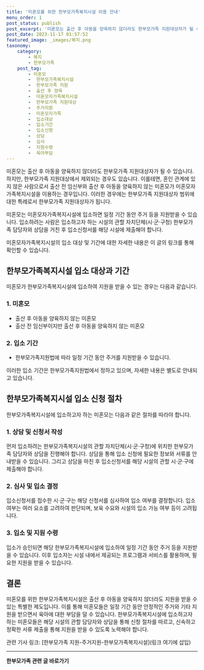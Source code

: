 ```yaml
---
title: '미혼모를 위한 한부모가족복지시설 이용 안내'
menu_order: 1
post_status: publish
post_excerpt: '미혼모는 출산 후 아동을 양육하지 않더라도 한부모가족 지원대상자가 될 수 있습니다. 하지만, 한부모가족 지원대상에서 제외되는 경우도 있습니다. 이를테면, 혼인 관계에 있지 않은 사람으로서 출산 전 임신부와 출산 후 아동을 양육하지 않는 미혼모가 미혼모자가족복지시설을 이용하는 경우입니다. 이러한 경우에는 한부모가족 지원대상자 범위에 대한 특례로서 한부모가족 지원대상자가 됩니다.'
post_date: 2023-11-17 01:57:52
featured_image: _images/복지.png
taxonomy:
    category:
        - 복지
        - 한부모가족
    post_tag:
        - 미혼모
        -  한부모가족복지시설
        -  한부모가족 지원
        -  출산 후 양육
        -  미혼모자가족복지시설
        -  한부모가족 지원대상
        -  주거지원
        -  미혼모자가족
        -  입소대상
        -  입소기간
        -  입소신청
        -  상담
        -  심사
        -  지원수령
        -  육아부담
---
```



미혼모는 출산 후 아동을 양육하지 않더라도 한부모가족 지원대상자가 될 수 있습니다. 하지만, 한부모가족 지원대상에서 제외되는 경우도 있습니다. 이를테면, 혼인 관계에 있지 않은 사람으로서 출산 전 임신부와 출산 후 아동을 양육하지 않는 미혼모가 미혼모자가족복지시설을 이용하는 경우입니다. 이러한 경우에는 한부모가족 지원대상자 범위에 대한 특례로서 한부모가족 지원대상자가 됩니다. 

미혼모는 미혼모자가족복지시설에 입소하면 일정 기간 동안 주거 등을 지원받을 수 있습니다. 입소하려는 사람은 입소하고자 하는 시설의 관할 자치단체(시·군·구청) 한부모가족 담당자와 상담을 거친 후 입소신청서를 해당 시설에 제출해야 합니다.

미혼모자가족복지시설의 입소 대상 및 기간에 대한 자세한 내용은 이 글의 링크를 통해 확인할 수 있습니다.

## 한부모가족복지시설 입소 대상과 기간

미혼모가 한부모가족복지시설에 입소하여 지원을 받을 수 있는 경우는 다음과 같습니다.

### 1. 미혼모

- 출산 후 아동을 양육하지 않는 미혼모
- 출산 전 임신부이지만 출산 후 아동을 양육하지 않는 미혼모

### 2. 입소 기간

- 한부모가족지원법에 따라 일정 기간 동안 주거를 지원받을 수 있습니다.

이러한 입소 기간은 한부모가족지원법에서 정하고 있으며, 자세한 내용은 별도로 안내되고 있습니다.

## 한부모가족복지시설 입소 신청 절차

한부모가족복지시설에 입소하고자 하는 미혼모는 다음과 같은 절차를 따라야 합니다.

### 1. 상담 및 신청서 작성

먼저 입소하려는 한부모가족복지시설의 관할 자치단체(시·군·구청)에 위치한 한부모가족 담당자와 상담을 진행해야 합니다. 상담을 통해 입소 신청에 필요한 정보와 서류를 안내받을 수 있습니다. 그리고 상담을 마친 후 입소신청서를 해당 시설의 관할 시·군·구에 제출해야 합니다.

### 2. 심사 및 입소 결정

입소신청서를 접수한 시·군·구는 해당 신청서를 심사하여 입소 여부를 결정합니다. 입소 여부는 여러 요소를 고려하여 판단되며, 보육 수요와 시설의 입소 가능 여부 등이 고려됩니다.

### 3. 입소 및 지원 수령

입소가 승인되면 해당 한부모가족복지시설에 입소하여 일정 기간 동안 주거 등을 지원받을 수 있습니다. 이후 입소자는 시설 내에서 제공되는 프로그램과 서비스를 활용하며, 필요한 지원을 받을 수 있습니다.

## 결론

미혼모를 위한 한부모가족복지시설은 출산 후 아동을 양육하지 않더라도 지원을 받을 수 있는 특별한 제도입니다. 이를 통해 미혼모들은 일정 기간 동안 안정적인 주거와 기타 지원을 받으면서 육아에 대한 부담을 덜 수 있습니다. 한부모가족복지시설에 입소하고자 하는 미혼모들은 해당 시설의 관할 담당자와 상담을 통해 신청 절차를 따르고, 신속하고 정확한 서류 제출을 통해 지원을 받을 수 있도록 노력해야 합니다.

관련 기사 링크: [한부모가족 지원-주거지원-한부모가족복지시설](링크 여기에 삽입)
<!-- wp:separator -->
<hr class="wp-block-separator has-alpha-channel-opacity"/>
<!-- /wp:separator -->

<!-- wp:group {"backgroundColor":"base","layout":{"type":"constrained"}} -->
<div class="wp-block-group has-base-background-color has-background"><!-- wp:paragraph {"align":"center","fontSize":"medium"} -->
<p class="has-text-align-center has-large-font-size"><strong>한부모가족 관련 글 바로가기</strong></p>
<!-- /wp:paragraph -->


<!-- wp:latest-posts
{"categories":[{"id":23338,"count":19,"description":"","link":"https://uknowlaw.com/category/%ed%95%9c%eb%b6%80%eb%aa%a8%ea%b0%80%ec%a1%b1/","name":"한부모가족","slug":"한부모가족","taxonomy":"category","parent":0,"meta":[],"_links":{"self":[{"href":"https://uknowlaw.com/wp-json/wp/v2/categories/23338"}],"collection":[{"href":"https://uknowlaw.com/wp-json/wp/v2/categories"}],"about":[{"href":"https://uknowlaw.com/wp-json/wp/v2/taxonomies/category"}],"wp:post_type":[{"href":"https://uknowlaw.com/wp-json/wp/v2/posts?categories=23338"}],"curies":[{"name":"wp","href":"https://api.w.org/{rel}","templated":true}]}}],"postsToShow":100,"excerptLength":28,"postLayout":"grid","columns":2,"featuredImageAlign":"left","featuredImageSizeSlug":"large","fontSize":"small"} /--></div>
<!-- /wp:group -->